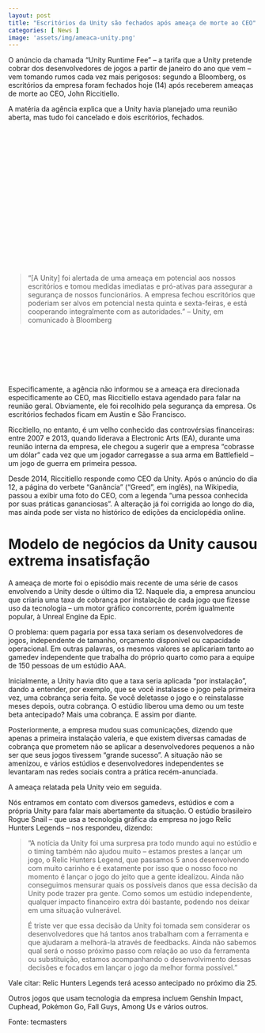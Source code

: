 ```yaml
---
layout: post
title: "Escritórios da Unity são fechados após ameaça de morte ao CEO"
categories: [ News ]
image: 'assets/img/ameaca-unity.png'
---
```


O anúncio da chamada “Unity Runtime Fee” – a tarifa que a Unity pretende cobrar dos desenvolvedores de jogos a partir de janeiro do ano que vem – vem tomando rumos cada vez mais perigosos: segundo a Bloomberg, os escritórios da empresa foram fechados hoje (14) após receberem ameaças de morte ao CEO, John Riccitiello.

A matéria da agência explica que a Unity havia planejado uma reunião aberta, mas tudo foi cancelado e dois escritórios, fechados.

<!-- QUADRADO -->
<script async src="//pagead2.googlesyndication.com/pagead/js/adsbygoogle.js"></script>
<ins class="adsbygoogle"
style="display:inline-block;width:336px;height:280px"
data-ad-client="ca-pub-2838251107855362"
data-ad-slot="5351066970"></ins>
<script>
(adsbygoogle = window.adsbygoogle || []).push({});
</script>

> “[A Unity] foi alertada de uma ameaça em potencial aos nossos escritórios e tomou medidas imediatas e pró-ativas para assegurar a segurança de nossos funcionários. A empresa fechou escritórios que poderiam ser alvos em potencial nesta quinta e sexta-feiras, e está cooperando integralmente com as autoridades.” – Unity, em comunicado à Bloomberg

<!-- MINI ANÚNCIO -->
<script async src="//pagead2.googlesyndication.com/pagead/js/adsbygoogle.js"></script>
<!-- Games Root -->
<ins class="adsbygoogle"
style="display:inline-block;width:730px;height:95px"
data-ad-client="ca-pub-2838251107855362"
data-ad-slot="5351066970"></ins>
<script>
(adsbygoogle = window.adsbygoogle || []).push({});
</script>

Especificamente, a agência não informou se a ameaça era direcionada especificamente ao CEO, mas Riccitiello estava agendado para falar na reunião geral. Obviamente, ele foi recolhido pela segurança da empresa. Os escritórios fechados ficam em Austin e São Francisco.

Riccitiello, no entanto, é um velho conhecido das controvérsias financeiras: entre 2007 e 2013, quando liderava a Electronic Arts (EA), durante uma reunião interna da empresa, ele chegou a sugerir que a empresa “cobrasse um dólar” cada vez que um jogador carregasse a sua arma em Battlefield – um jogo de guerra em primeira pessoa.

Desde 2014, Riccitiello responde como CEO da Unity. Após o anúncio do dia 12, a página do verbete “Ganância” (“Greed”, em inglês), na Wikipedia, passou a exibir uma foto do CEO, com a legenda “uma pessoa conhecida por suas práticas gananciosas”. A alteração já foi corrigida ao longo do dia, mas ainda pode ser vista no histórico de edições da enciclopédia online.

<!-- RETANGULO LARGO 2 -->
<script async src="//pagead2.googlesyndication.com/pagead/js/adsbygoogle.js"></script>
<ins class="adsbygoogle"
style="display:block; text-align:center;"
data-ad-layout="in-article"
data-ad-format="fluid"
data-ad-client="ca-pub-2838251107855362"
data-ad-slot="8549252987"></ins>
<script>
(adsbygoogle = window.adsbygoogle || []).push({});
</script>


# Modelo de negócios da Unity causou extrema insatisfação
A ameaça de morte foi o episódio mais recente de uma série de casos envolvendo a Unity desde o último dia 12. Naquele dia, a empresa anunciou que criaria uma taxa de cobrança por instalação de cada jogo que fizesse uso da tecnologia – um motor gráfico concorrente, porém igualmente popular, à Unreal Engine da Epic.

O problema: quem pagaria por essa taxa seriam os desenvolvedores de jogos, independente de tamanho, orçamento disponível ou capacidade operacional. Em outras palavras, os mesmos valores se aplicariam tanto ao gamedev independente que trabalha do próprio quarto como para a equipe de 150 pessoas de um estúdio AAA.

Inicialmente, a Unity havia dito que a taxa seria aplicada “por instalação”, dando a entender, por exemplo, que se você instalasse o jogo pela primeira vez, uma cobrança seria feita. Se você deletasse o jogo e o reinstalasse meses depois, outra cobrança. O estúdio liberou uma demo ou um teste beta antecipado? Mais uma cobrança. E assim por diante.

Posteriormente, a empresa mudou suas comunicações, dizendo que apenas a primeira instalação valeria, e que existem diversas camadas de cobrança que prometem não se aplicar a desenvolvedores pequenos a não ser que seus jogos tivessem “grande sucesso”. A situação não se amenizou, e vários estúdios e desenvolvedores independentes se levantaram nas redes sociais contra a prática recém-anunciada.

A ameaça relatada pela Unity veio em seguida.

Nós entramos em contato com diversos gamedevs, estúdios e com a própria Unity para falar mais abertamente da situação. O estúdio brasileiro Rogue Snail – que usa a tecnologia gráfica da empresa no jogo Relic Hunters Legends – nos respondeu, dizendo:

> “A notícia da Unity foi uma surpresa pra todo mundo aqui no estúdio e o timing também não ajudou muito – estamos prestes a lançar um jogo, o Relic Hunters Legend, que passamos 5 anos desenvolvendo com muito carinho e é exatamente por isso que o nosso foco no momento é lançar o jogo do jeito que a gente idealizou.
Ainda não conseguimos mensurar quais os possíveis danos que essa decisão da Unity pode trazer pra gente. Como somos um estúdio independente, qualquer impacto financeiro extra dói bastante, podendo nos deixar em uma situação vulnerável.
> 
> É triste ver que essa decisão da Unity foi tomada sem considerar os desenvolvedores que há tantos anos trabalham com a ferramenta e que ajudaram a melhorá-la através de feedbacks. Ainda não sabemos qual será o nosso próximo passo com relação ao uso da ferramenta ou substituição, estamos acompanhando o desenvolvimento dessas decisões e focados em lançar o jogo da melhor forma possível.”

Vale citar: Relic Hunters Legends terá acesso antecipado no próximo dia 25.

Outros jogos que usam tecnologia da empresa incluem Genshin Impact, Cuphead, Pokémon Go, Fall Guys, Among Us e vários outros.

<!-- RETANGULO LARGO -->
<script async src="https://pagead2.googlesyndication.com/pagead/js/adsbygoogle.js"></script>
<!-- Informat -->
<ins class="adsbygoogle"
style="display:block"
data-ad-client="ca-pub-2838251107855362"
data-ad-slot="2327980059"
data-ad-format="auto"
data-full-width-responsive="true"></ins>
<script>
(adsbygoogle = window.adsbygoogle || []).push({});
</script>

Fonte: tecmasters

